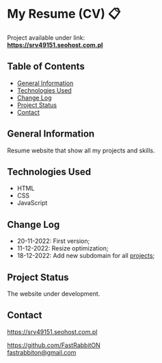 # My Resume (CV) 📋
Project available under link: \
**https://srv49151.seohost.com.pl**

## Table of Contents
* [General Information](#general-information)
* [Technologies Used](#technologies-used)
* [Change Log](#change-log)
* [Project Status](#project-status)
* [Contact](#contact)

## General Information
Resume website that show all my projects and skills.

## Technologies Used
- HTML
- CSS
- JavaScript

## Change Log
- 20-11-2022: First version; 
- 11-12-2022: Resize optimization;
- 18-12-2022: Add new subdomain for all [projects](https://srv49151.seohost.com.pl/projects.html);

## Project Status
The website under development.

## Contact
https://srv49151.seohost.com.pl

https://github.com/FastRabbitON \
fastrabbiton@gmail.com



